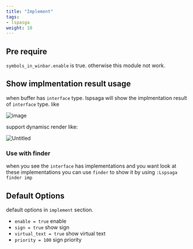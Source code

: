 ```yaml
---
title: "Implement"
tags:
- lspasga
weight: 10
---
```


## Pre require

`symbols_in_winbar.enable` is true. otherwise this module not work.

## Show implmentation result usage

when buffer has `interface` type. lspsaga will show the implmentation result of `interface` type. like

![image](https://github.com/nvimdev/lspsaga.nvim/assets/41671631/ad28d0eb-04dd-49a2-87fb-157ef663c16c)

support dynamisc render like:

![Untitled](https://github.com/nvimdev/lspsaga.nvim/assets/41671631/043b560a-b7ec-433c-880e-45ca8e7d1742)

### Use with finder

when you see the `interface` has implementations and you want look at these implementations you can use `finder` to show it  by using
`:Lspsaga finder imp`

## Default Options

default options in `implement` section.

- `enable = true`          enable
- `sign = true`            show sign
- `virtual_text = true`    show virtual text
- `priority = 100`         sign priority